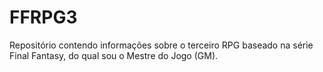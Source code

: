 # FFRPG3

Repositório contendo informações sobre o terceiro RPG baseado na série Final Fantasy, do qual sou o Mestre do Jogo (GM).

